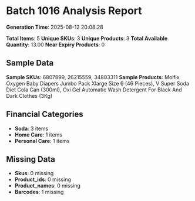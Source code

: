 # Batch 1016 Analysis Report

**Generation Time**: 2025-08-12 20:08:28

**Total Items**: 5
**Unique SKUs**: 3
**Unique Products**: 3
**Total Available Quantity**: 13.00
**Near Expiry Products**: 0

## Sample Data
**Sample SKUs**: 6807899, 26215559, 34803311
**Sample Products**: Molfix Oxygen Baby Diapers Jumbo Pack Xlarge Size 6 (46 Pieces), V Super Soda Diet Cola Can (300ml), Oxi Gel Automatic Wash Detergent For Black And Dark Clothes (3Kg)

## Financial Categories
- **Soda**: 3 items
- **Home Care**: 1 items
- **Personal Care**: 1 items

## Missing Data
- **Skus**: 0 missing
- **Product_ids**: 0 missing
- **Product_names**: 0 missing
- **Barcodes**: 1 missing
